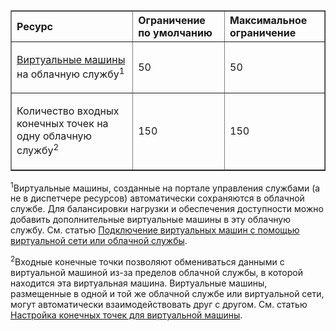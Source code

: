 <table cellspacing="0" border="1">
<tr>
   <th align="left" valign="middle">Ресурс</th>
   <th align="left" valign="middle">Ограничение по умолчанию</th>
   <th align="left" valign="middle">Максимальное ограничение</th>
</tr>
<tr>
   <td valign="middle"><p><a href="http://azure.microsoft.com/documentation/services/virtual-machines/">Виртуальные машины</a> на облачную службу<sup>1</sup></p></td>
   <td valign="middle"><p>50</p></td>
   <td valign="middle"><p>50</p></td>
</tr>
<tr>
   <td valign="middle"><p>Количество входных конечных точек на одну облачную службу<sup>2</sup></p></td>
   <td valign="middle"><p>150</p></td>
   <td valign="middle"><p>150</p></td>
</tr>
</table>

<sup>1</sup>Виртуальные машины, созданные на портале управления службами (а не в диспетчере ресурсов) автоматически сохраняются в облачной службе. Для балансировки нагрузки и обеспечения доступности можно добавить дополнительные виртуальные машины в эту облачную службу. См. статью [Подключение виртуальных машин с помощью виртуальной сети или облачной службы](../virtual-machines/cloud-services-connect-virtual-machine.md).

<sup>2</sup>Входные конечные точки позволяют обмениваться данными с виртуальной машиной из-за пределов облачной службы, в которой находится эта виртуальная машина. Виртуальные машины, размещенные в одной и той же облачной службе или виртуальной сети, могут автоматически взаимодействовать друг с другом. См. статью [Настройка конечных точек для виртуальной машины](../virtual-machines/virtual-machines-set-up-endpoints.md).

<!---HONumber=July15_HO3-->